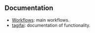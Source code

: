 ## Documentation

- [Workflows](tagifai/main.md): main workflows.
- [tagifai](tagifai/data.md): documentation of functionality.
